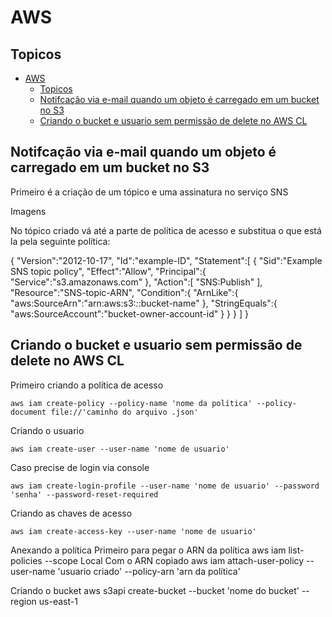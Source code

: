 # AWS

## Topicos 
- [AWS](#aws)
  - [Topicos](#topicos)
  - [Notifcação via e-mail quando um objeto é carregado em um bucket no S3](#notifcação-via-e-mail-quando-um-objeto-é-carregado-em-um-bucket-no-s3)
  - [Criando o bucket e usuario sem permissão de delete no AWS CL](#criando-o-bucket-e-usuario-sem-permissão-de-delete-no-aws-cl)

## Notifcação via e-mail quando um objeto é carregado em um bucket no S3

Primeiro é a criação de um tópico e uma assinatura no serviço SNS

Imagens 

No tópico criado vá até a parte de política de acesso e substitua o que está la pela seguinte política:

 {
   "Version":"2012-10-17",
   "Id":"example-ID",
   "Statement":[
      {
         "Sid":"Example SNS topic policy",
         "Effect":"Allow",
         "Principal":{
            "Service":"s3.amazonaws.com"
         },
         "Action":[
            "SNS:Publish"
         ],
         "Resource":"SNS-topic-ARN",
         "Condition":{
            "ArnLike":{
               "aws:SourceArn":"arn:aws:s3:*:*:bucket-name"
            },
            "StringEquals":{
               "aws:SourceAccount":"bucket-owner-account-id"
            }
         }
      }
   ]
}


## Criando o bucket e usuario sem permissão de delete no AWS CL

Primeiro criando a política de acesso

    aws iam create-policy --policy-name 'nome da política' --policy-document file://'caminho do arquivo .json'

Criando o usuario 

    aws iam create-user --user-name 'nome de usuario'

Caso precise de login via console

    aws iam create-login-profile --user-name 'nome de usuario' --password 'senha' --password-reset-required    

Criando as chaves de acesso

    aws iam create-access-key --user-name 'nome de usuario'


Anexando a política
Primeiro para pegar o ARN da política
    aws iam list-policies --scope Local 
Com o ARN copiado 
    aws iam attach-user-policy --user-name 'usuario criado' --policy-arn 'arn da política'

Criando o bucket
    aws s3api create-bucket --bucket 'nome do bucket' --region us-east-1


